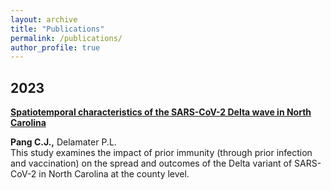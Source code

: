 ```yaml
---
layout: archive
title: "Publications"
permalink: /publications/
author_profile: true
---
```


## 2023  

**[Spatiotemporal characteristics of the SARS-CoV-2 Delta wave in North Carolina](https://www.ncbi.nlm.nih.gov/pmc/articles/PMC9838034/)**

**Pang C.J.,** Delamater P.L.  
This study examines the impact of prior immunity (through prior infection and vaccination) on the spread and outcomes of the Delta variant of SARS-CoV-2 in North Carolina at the county level.